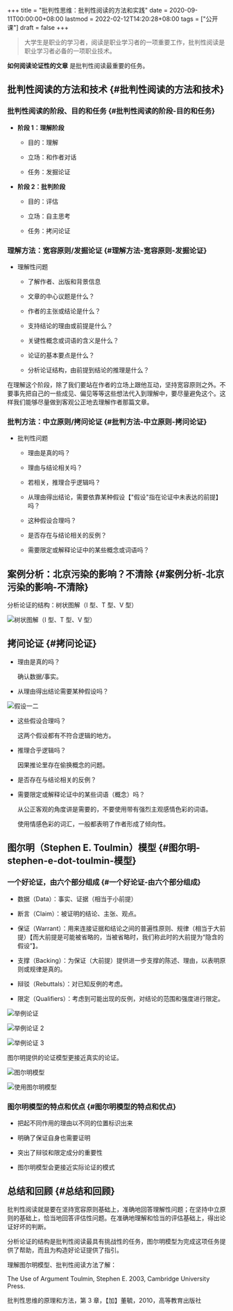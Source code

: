 +++
title = "批判性思维：批判性阅读的方法和实践"
date = 2020-09-11T00:00:00+08:00
lastmod = 2022-02-12T14:20:28+08:00
tags = ["公开课"]
draft = false
+++

> 大学生是职业的学习者，阅读是职业学习者的一项重要工作，批判性阅读是职业学习者必备的一项职业技术。

**如何阅读论证性的文章** 是批判性阅读最重要的任务。


## 批判性阅读的方法和技术 {#批判性阅读的方法和技术}


### 批判性阅读的阶段、目的和任务 {#批判性阅读的阶段-目的和任务}

-   **阶段 1：理解阶段**
    -   目的：理解

    -   立场：和作者对话

    -   任务：发掘论证

-   **阶段 2：批判阶段**
    -   目的：评估

    -   立场：自主思考

    -   任务：拷问论证


### 理解方法：宽容原则/发掘论证 {#理解方法-宽容原则-发掘论证}

-   理解性问题
    -   了解作者、出版和背景信息

    -   文章的中心议题是什么？

    -   作者的主张或结论是什么？

    -   支持结论的理由或前提是什么？

    -   关键性概念或词语的含义是什么？

    -   论证的基本要点是什么？

    -   分析论证结构，由前提到结论的推理是什么？

在理解这个阶段，除了我们要站在作者的立场上跟他互动，坚持宽容原则之外。不要事先把自己的一些成见、偏见等等这些想法代入到理解中，要尽量避免这个。这样我们能够尽量做到客观公正地去理解作者那篇文章。


### 批判方法：中立原则/拷问论证 {#批判方法-中立原则-拷问论证}

-   批判性问题
    -   理由是真的吗？

    -   理由与结论相关吗？

    -   若相关，推理合乎逻辑吗？

    -   从理由得出结论，需要依靠某种假设【"假设"指在论证中未表达的前提】吗？

    -   这种假设合理吗？

    -   是否存在与结论相关的反例？

    -   需要限定或解释论证中的某些概念或词语吗？


## 案例分析：北京污染的影响？不清除 {#案例分析-北京污染的影响-不清除}

分析论证的结构：树状图解（I 型、T 型、V 型）

![](/images/critical-thinking-3-tree-diagram.png "树状图解（I 型、T 型、V 型）")


## 拷问论证 {#拷问论证}

-   理由是真的吗？

    确认数据/事实。

-   从理由得出结论需要某种假设吗？

![](/images/critical-thinking-3-assumption1-2.png "假设一二")

-   这些假设合理吗？

    这两个假设都有不符合逻辑的地方。

-   推理合乎逻辑吗？

    因果推论里存在偷换概念的问题。

-   是否存在与结论相关的反例？

-   需要限定或解释论证中的某些词语（概念）吗？

    从公正客观的角度讲是需要的，不要使用带有强烈主观感情色彩的词语。

    使用情感色彩的词汇，一般都表明了作者形成了倾向性。


## 图尔明（Stephen E. Toulmin）模型 {#图尔明-stephen-e-dot-toulmin-模型}


### 一个好论证，由六个部分组成 {#一个好论证-由六个部分组成}

-   数据（Data）：事实、证据（相当于小前提）

-   断言（Claim）：被证明的结论、主张、观点。

-   保证（Warrant）：用来连接证据和结论之间的普遍性原则、规律（相当于大前提）【而大前提是可能被省略的，当被省略时，我们称此时的大前提为“隐含的假设”】。

-   支撑（Backing）：为保证（大前提）提供进一步支撑的陈述、理由，以表明原则或规律是真的。

-   辩驳（Rebuttals）：对已知反例的考虑。

-   限定（Qualifiers）：考虑到可能出现的反例，对结论的范围和强度进行限定。

![](/images/critical-thinking-3-example-argument.png "举例论证")

![](/images/critical-thinking-3-example-argument-2.png "举例论证 2")

![](/images/critical-thinking-3-example-argument-3.png "举例论证 3")

图尔明提供的论证模型更接近真实的论证。

![](/images/critical-thinking-3-toulmin-model.png "图尔明模型")

![](/images/critical-thinking-3-usage-toulmin-model.png "使用图尔明模型")


### 图尔明模型的特点和优点 {#图尔明模型的特点和优点}

-   把起不同作用的理由以不同的位置标识出来

-   明确了保证自身也需要证明

-   突出了辩驳和限定成分的重要性

-   图尔明模型会更接近实际论证的模式


## 总结和回顾 {#总结和回顾}

批判性阅读就是要在坚持宽容原则基础上，准确地回答理解性问题；在坚持中立原则的基础上，恰当地回答评估性问题。在准确地理解和恰当的评估基础上，得出论证好坏的判断。

分析论证的结构是批判性阅读最具有挑战性的任务，图尔明模型为完成这项任务提供了帮助，而且为构造好论证提供了指引。

理解图尔明模型、批判性阅读方法了解：

The Use of Argument Toulmin, Stephen E. 2003, Cambridge University Press.

批判性思维的原理和方法，第 3 章，【加】董毓，2010，高等教育出版社